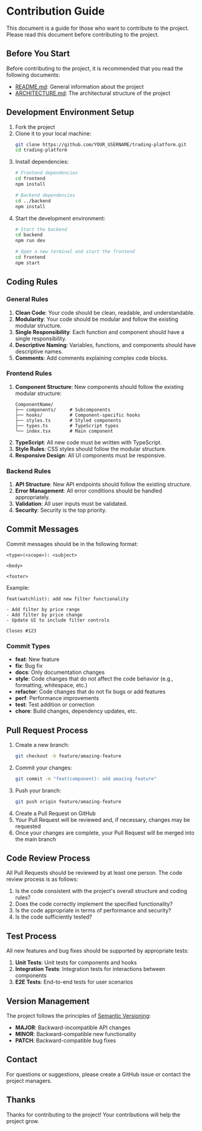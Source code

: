 # Contribution Guide

This document is a guide for those who want to contribute to the project. Please read this document before contributing to the project.

## Before You Start

Before contributing to the project, it is recommended that you read the following documents:

- [README.md](README.md): General information about the project
- [ARCHITECTURE.md](ARCHITECTURE.md): The architectural structure of the project

## Development Environment Setup

1. Fork the project
2. Clone it to your local machine:
   ```bash
   git clone https://github.com/YOUR_USERNAME/trading-platform.git
   cd trading-platform
   ```
3. Install dependencies:
   ```bash
   # Frontend dependencies
   cd frontend
   npm install

   # Backend dependencies
   cd ../backend
   npm install
   ```
4. Start the development environment:
   ```bash
   # Start the backend
   cd backend
   npm run dev

   # Open a new terminal and start the frontend
   cd frontend
   npm start
   ```

## Coding Rules

### General Rules

1. **Clean Code**: Your code should be clean, readable, and understandable.
2. **Modularity**: Your code should be modular and follow the existing modular structure.
3. **Single Responsibility**: Each function and component should have a single responsibility.
4. **Descriptive Naming**: Variables, functions, and components should have descriptive names.
5. **Comments**: Add comments explaining complex code blocks.

### Frontend Rules

1. **Component Structure**: New components should follow the existing modular structure:
   ```
   ComponentName/
   ├── components/     # Subcomponents
   ├── hooks/          # Component-specific hooks
   ├── styles.ts       # Styled components
   ├── types.ts        # TypeScript types
   └── index.tsx       # Main component
   ```
2. **TypeScript**: All new code must be written with TypeScript.
3. **Style Rules**: CSS styles should follow the modular structure.
4. **Responsive Design**: All UI components must be responsive.

### Backend Rules

1. **API Structure**: New API endpoints should follow the existing structure.
2. **Error Management**: All error conditions should be handled appropriately.
3. **Validation**: All user inputs must be validated.
4. **Security**: Security is the top priority.

## Commit Messages

Commit messages should be in the following format:

```
<type>(<scope>): <subject>

<body>

<footer>
```

Example:

```
feat(watchlist): add new filter functionality

- Add filter by price range
- Add filter by price change
- Update UI to include filter controls

Closes #123
```

### Commit Types

- **feat**: New feature
- **fix**: Bug fix
- **docs**: Only documentation changes
- **style**: Code changes that do not affect the code behavior (e.g., formatting, whitespace, etc.)
- **refactor**: Code changes that do not fix bugs or add features
- **perf**: Performance improvements
- **test**: Test addition or correction
- **chore**: Build changes, dependency updates, etc.

## Pull Request Process

1. Create a new branch:
   ```bash
   git checkout -b feature/amazing-feature
   ```
2. Commit your changes:
   ```bash
   git commit -m "feat(component): add amazing feature"
   ```
3. Push your branch:
   ```bash
   git push origin feature/amazing-feature
   ```
4. Create a Pull Request on GitHub
5. Your Pull Request will be reviewed and, if necessary, changes may be requested
6. Once your changes are complete, your Pull Request will be merged into the main branch

## Code Review Process

All Pull Requests should be reviewed by at least one person. The code review process is as follows:

1. Is the code consistent with the project's overall structure and coding rules?
2. Does the code correctly implement the specified functionality?
3. Is the code appropriate in terms of performance and security?
4. Is the code sufficiently tested?

## Test Process

All new features and bug fixes should be supported by appropriate tests:

1. **Unit Tests**: Unit tests for components and hooks
2. **Integration Tests**: Integration tests for interactions between components
3. **E2E Tests**: End-to-end tests for user scenarios

## Version Management

The project follows the principles of [Semantic Versioning](https://semver.org/):

- **MAJOR**: Backward-incompatible API changes
- **MINOR**: Backward-compatible new functionality
- **PATCH**: Backward-compatible bug fixes

## Contact

For questions or suggestions, please create a GitHub issue or contact the project managers.

## Thanks

Thanks for contributing to the project! Your contributions will help the project grow. 
